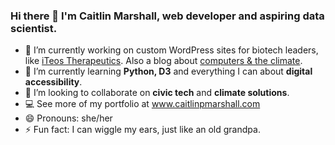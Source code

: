 ### Hi there 👋 I'm Caitlin Marshall, web developer and aspiring data scientist.

- 🔭 I’m currently working on custom WordPress sites for biotech leaders, like <a href="https://www.iteostherapeutics.com/">iTeos Therapeutics</a>.  Also a blog about <a href="https://blog.caitlinpmarshall.com/" target="_blank">computers & the climate</a>.
- 🌱 I’m currently learning <strong>Python, D3</strong> and everything I can about <strong>digital accessibility</strong>.
- 👯 I’m looking to collaborate on <strong>civic tech</strong> and <strong>climate solutions</strong>.
- 💻 See more of my portfolio at www.caitlinpmarshall.com
- 😄 Pronouns: she/her
- ⚡ Fun fact: I can wiggle my ears, just like an old grandpa.  

